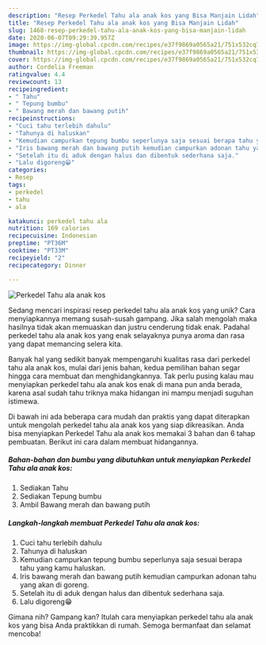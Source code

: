 ```yaml
---
description: "Resep Perkedel Tahu ala anak kos yang Bisa Manjain Lidah"
title: "Resep Perkedel Tahu ala anak kos yang Bisa Manjain Lidah"
slug: 1468-resep-perkedel-tahu-ala-anak-kos-yang-bisa-manjain-lidah
date: 2020-06-07T09:29:39.957Z
image: https://img-global.cpcdn.com/recipes/e37f9869a0565a21/751x532cq70/perkedel-tahu-ala-anak-kos-foto-resep-utama.jpg
thumbnail: https://img-global.cpcdn.com/recipes/e37f9869a0565a21/751x532cq70/perkedel-tahu-ala-anak-kos-foto-resep-utama.jpg
cover: https://img-global.cpcdn.com/recipes/e37f9869a0565a21/751x532cq70/perkedel-tahu-ala-anak-kos-foto-resep-utama.jpg
author: Cordelia Freeman
ratingvalue: 4.4
reviewcount: 13
recipeingredient:
- " Tahu"
- " Tepung bumbu"
- " Bawang merah dan bawang putih"
recipeinstructions:
- "Cuci tahu terlebih dahulu"
- "Tahunya di haluskan"
- "Kemudian campurkan tepung bumbu seperlunya saja sesuai berapa tahu yang kamu haluskan."
- "Iris bawang merah dan bawang putih kemudian campurkan adonan tahu yang akan di goreng."
- "Setelah itu di aduk dengan halus dan dibentuk sederhana saja."
- "Lalu digoreng😁"
categories:
- Resep
tags:
- perkedel
- tahu
- ala

katakunci: perkedel tahu ala 
nutrition: 169 calories
recipecuisine: Indonesian
preptime: "PT36M"
cooktime: "PT33M"
recipeyield: "2"
recipecategory: Dinner

---
```



![Perkedel Tahu ala anak kos](https://img-global.cpcdn.com/recipes/e37f9869a0565a21/751x532cq70/perkedel-tahu-ala-anak-kos-foto-resep-utama.jpg)

Sedang mencari inspirasi resep perkedel tahu ala anak kos yang unik? Cara menyiapkannya memang susah-susah gampang. Jika salah mengolah maka hasilnya tidak akan memuaskan dan justru cenderung tidak enak. Padahal perkedel tahu ala anak kos yang enak selayaknya punya aroma dan rasa yang dapat memancing selera kita.



Banyak hal yang sedikit banyak mempengaruhi kualitas rasa dari perkedel tahu ala anak kos, mulai dari jenis bahan, kedua pemilihan bahan segar hingga cara membuat dan menghidangkannya. Tak perlu pusing kalau mau menyiapkan perkedel tahu ala anak kos enak di mana pun anda berada, karena asal sudah tahu triknya maka hidangan ini mampu menjadi suguhan istimewa.


Di bawah ini ada beberapa cara mudah dan praktis yang dapat diterapkan untuk mengolah perkedel tahu ala anak kos yang siap dikreasikan. Anda bisa menyiapkan Perkedel Tahu ala anak kos memakai 3 bahan dan 6 tahap pembuatan. Berikut ini cara dalam membuat hidangannya.

<!--inarticleads1-->

##### Bahan-bahan dan bumbu yang dibutuhkan untuk menyiapkan Perkedel Tahu ala anak kos:

1. Sediakan  Tahu
1. Sediakan  Tepung bumbu
1. Ambil  Bawang merah dan bawang putih




<!--inarticleads2-->

##### Langkah-langkah membuat Perkedel Tahu ala anak kos:

1. Cuci tahu terlebih dahulu
1. Tahunya di haluskan
1. Kemudian campurkan tepung bumbu seperlunya saja sesuai berapa tahu yang kamu haluskan.
1. Iris bawang merah dan bawang putih kemudian campurkan adonan tahu yang akan di goreng.
1. Setelah itu di aduk dengan halus dan dibentuk sederhana saja.
1. Lalu digoreng😁




Gimana nih? Gampang kan? Itulah cara menyiapkan perkedel tahu ala anak kos yang bisa Anda praktikkan di rumah. Semoga bermanfaat dan selamat mencoba!
